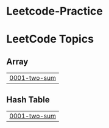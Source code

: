 # Leetcode-Practice
<!---LeetCode Topics Start-->
# LeetCode Topics
## Array
|  |
| ------- |
| [0001-two-sum](https://github.com/Himanshigupta2004/Leetcode-Practice/tree/master/0001-two-sum) |
## Hash Table
|  |
| ------- |
| [0001-two-sum](https://github.com/Himanshigupta2004/Leetcode-Practice/tree/master/0001-two-sum) |
<!---LeetCode Topics End-->